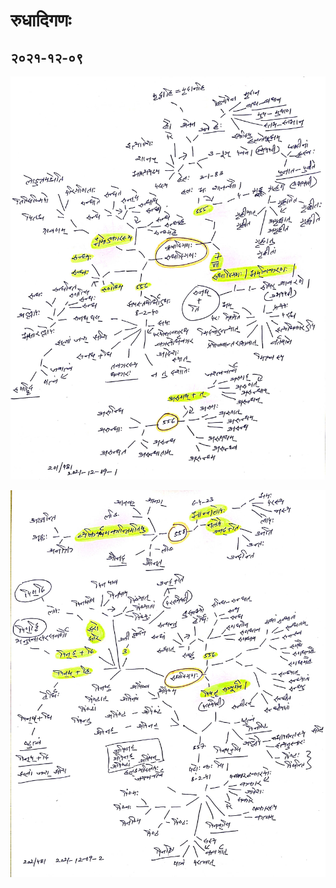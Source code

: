 # रुधादिगणः

## २०२१-१२-०९

![lp-क्र्यादिगण-रुधादिगण-2021-12-09-1](lp-क्र्यादिगण-रुधादिगण-2021-12-09-1.jpg)

![lp-रुधादिगण-2021-12-09-2](lp-रुधादिगण-2021-12-09-2.jpg)
